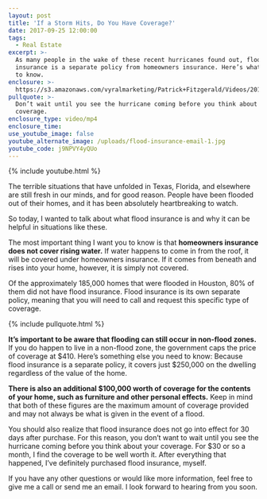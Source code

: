 ```yaml
---
layout: post
title: 'If a Storm Hits, Do You Have Coverage?'
date: 2017-09-25 12:00:00
tags:
  - Real Estate
excerpt: >-
  As many people in the wake of these recent hurricanes found out, flood
  insurance is a separate policy from homeowners insurance. Here’s what you need
  to know.
enclosure: >-
  https://s3.amazonaws.com/vyralmarketing/Patrick+Fitzgerald/Videos/2017/September/The+VA+Loan+Guy-+If+a+Storm+Hits%252C+Do+You+Have+Coverage%253F.mp4
pullquote: >-
  Don’t wait until you see the hurricane coming before you think about your
  coverage.
enclosure_type: video/mp4
enclosure_time:
use_youtube_image: false
youtube_alternate_image: /uploads/flood-insurance-email-1.jpg
youtube_code: j9NPVY4yQUo
---
```



{% include youtube.html %}

The terrible situations that have unfolded in Texas, Florida, and elsewhere are still fresh in our minds, and for good reason. People have been flooded out of their homes, and it has been absolutely heartbreaking to watch.

So today, I wanted to talk about what flood insurance is and why it can be helpful in situations like these.

The most important thing I want you to know is that **homeowners insurance does not cover rising water.** If water happens to come in from the roof, it will be covered under homeowners insurance. If it comes from beneath and rises into your home, however, it is simply not covered.

Of the approximately 185,000 homes that were flooded in Houston, 80% of them did not have flood insurance. Flood insurance is its own separate policy, meaning that you will need to call and request this specific type of coverage.

{% include pullquote.html %}

**It’s important to be aware that flooding can still occur in non-flood zones.** If you do happen to live in a non-flood zone, the government caps the price of coverage at $410. Here’s something else you need to know: Because flood insurance is a separate policy, it covers just $250,000 on the dwelling regardless of the value of the home.

**There is also an additional $100,000 worth of coverage for the contents of your home, such as furniture and other personal effects.** Keep in mind that both of these figures are the maximum amount of coverage provided and may not always be what is given in the event of a flood.

You should also realize that flood insurance does not go into effect for 30 days after purchase. For this reason, you don’t want to wait until you see the hurricane coming before you think about your coverage. For $30 or so a month, I find the coverage to be well worth it. After everything that happened, I’ve definitely purchased flood insurance, myself.

If you have any other questions or would like more information, feel free to give me a call or send me an email. I look forward to hearing from you soon.